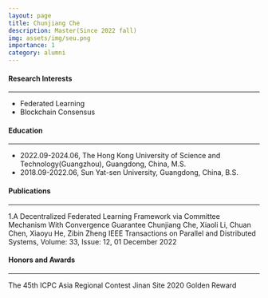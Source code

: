 ```yaml
---
layout: page
title: Chunjiang Che
description: Master(Since 2022 fall)
img: assets/img/seu.png
importance: 1
category: alumni
---
```


#### Research Interests
---
- Federated Learning
- Blockchain Consensus

#### Education
---
- 2022.09-2024.06, The Hong Kong University of Science and Technology(Guangzhou), Guangdong, China, M.S.
- 2018.09-2022.06, Sun Yat-sen University, Guangdong, China, B.S.

#### Publications
---
1.A Decentralized Federated Learning Framework via Committee Mechanism With Convergence Guarantee
Chunjiang Che, Xiaoli Li, Chuan Chen, Xiaoyu He, Zibin Zheng
IEEE Transactions on Parallel and Distributed Systems, Volume: 33, Issue: 12, 01 December 2022

#### Honors and Awards
---
The 45th ICPC Asia Regional Contest Jinan Site 2020 Golden Reward
